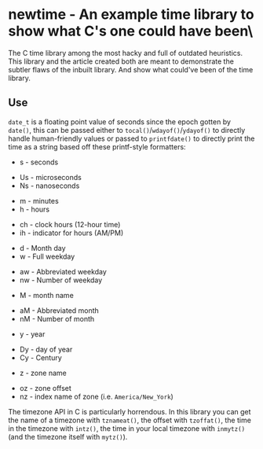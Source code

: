 # newtime - An example time library to show what C's one could have been\

The C time library among the most hacky and full of outdated heuristics. This library and the
article created both are meant to demonstrate the subtler flaws of the inbuilt library. And show
what could've been of the time library.

## Use

`date_t` is a floating point value of seconds since the epoch gotten by `date()`, this can be passed either
to `tocal()`/`wdayof()`/`ydayof()` to directly handle human-friendly values or passed to `printfdate()` to directly
print the time as a string based off these printf-style formatters:

* s - seconds
 - Us - microseconds
 - Ns - nanoseconds
* m - minutes
* h - hours
 - ch - clock hours (12-hour time)
 - ih - indicator for hours (AM/PM)
* d - Month day
* w - Full weekday
 - aw - Abbreviated weekday
 - nw - Number of weekday
* M - month name
 - aM - Abbreviated month
 - nM - Number of month
* y - year
 - Dy - day of year
 - Cy - Century
* z - zone name
 - oz - zone offset
 - nz - index name of zone (i.e. `America/New_York`)

The timezone API in C is particularly horrendous. In this library you can get the name of a timezone with `tznameat()`,
the offset with `tzoffat()`, the time in the timezone with `intz()`, the time in your local timezone with `inmytz()`
(and the timezone itself with `mytz()`).